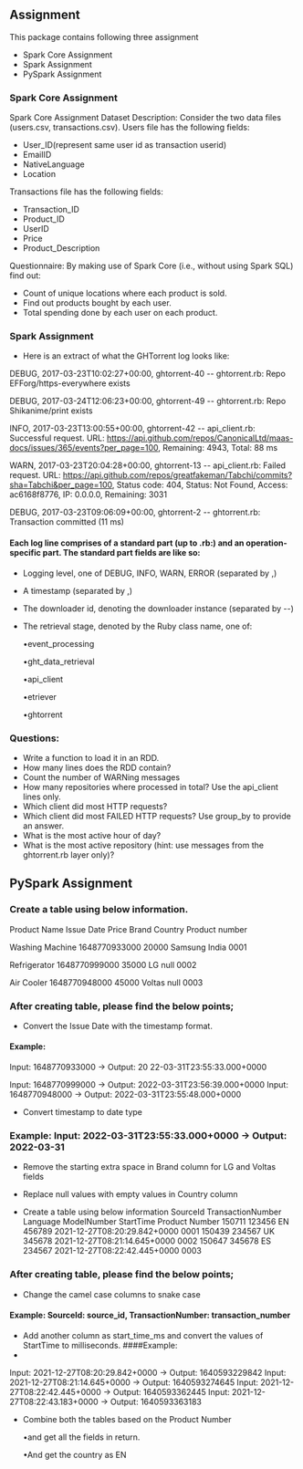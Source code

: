## Assignment ##
This package contains following three assignment

- Spark Core Assignment
- Spark Assignment
- PySpark Assignment

### Spark Core Assignment

Spark Core Assignment Dataset Description:
Consider the two data files (users.csv, transactions.csv).
 Users file has the following fields:
- User_ID(represent same user id as transaction userid)
- EmailID 
- NativeLanguage
- Location

Transactions file has the following fields:

- Transaction_ID
- Product_ID
- UserID
- Price
- Product_Description

 Questionnaire:
By making use of Spark Core (i.e., without using Spark SQL) find out:
- Count of unique locations where each product is sold.
- Find out products bought by each user.
- Total spending done by each user on each product.

### Spark Assignment
 - Here is an extract of what the GHTorrent log looks like:

DEBUG, 2017-03-23T10:02:27+00:00, ghtorrent-40 -- ghtorrent.rb: Repo EFForg/https-everywhere exists

DEBUG, 2017-03-24T12:06:23+00:00, ghtorrent-49 -- ghtorrent.rb: Repo Shikanime/print exists

 INFO, 2017-03-23T13:00:55+00:00, ghtorrent-42 -- api_client.rb: Successful request. URL: https://api.github.com/repos/CanonicalLtd/maas-docs/issues/365/events?per_page=100, Remaining: 4943, Total: 88 ms

 WARN, 2017-03-23T20:04:28+00:00, ghtorrent-13 -- api_client.rb: Failed request. URL: https://api.github.com/repos/greatfakeman/Tabchi/commits?sha=Tabchi&per_page=100, Status code: 404, Status: Not Found, Access: ac6168f8776, IP: 0.0.0.0, Remaining: 3031

 DEBUG, 2017-03-23T09:06:09+00:00, ghtorrent-2 -- ghtorrent.rb: Transaction committed (11 ms)

#### Each log line comprises of a standard part (up to .rb:) and an operation-specific part. The standard part fields are like so:
- Logging level, one of DEBUG, INFO, WARN, ERROR (separated by ,)
- A timestamp (separated by ,)
- The downloader id, denoting the downloader instance (separated by --)
- The retrieval stage, denoted by the Ruby class name, one of:

  •event_processing

  •ght_data_retrieval

  •api_client

  •etriever

  •ghtorrent
### Questions:
- Write a function to load it in an RDD.
- How many lines does the RDD contain?	
- Count the number of WARNing messages
- How many repositories where processed in total? Use the api_client lines only.
- Which client did most HTTP requests?
- Which client did most FAILED HTTP requests? Use group_by to provide an answer.
- What is the most active hour of day?
- What is the most active repository (hint: use messages from the ghtorrent.rb layer only)?
## PySpark Assignment

### Create a table using below information.

Product Name	Issue Date	Price	Brand	Country	Product number

Washing Machine	1648770933000	20000	Samsung	India	0001

Refrigerator	1648770999000	35000	  LG	null	0002

Air Cooler	1648770948000	45000	  Voltas	null	0003

### After creating table, please find the below points;
- Convert the Issue Date with the timestamp format.
#### Example: 

Input: 1648770933000 -> Output: 20
22-03-31T23:55:33.000+0000

Input: 1648770999000 -> Output: 2022-03-31T23:56:39.000+0000
Input: 1648770948000 -> Output: 2022-03-31T23:55:48.000+0000

- Convert timestamp to date type

### Example: Input: 2022-03-31T23:55:33.000+0000 -> Output: 2022-03-31

- Remove the starting extra space in Brand column for LG and Voltas fields
- Replace null values with empty values in Country column

- Create a table using below information
SourceId	TransactionNumber	Language	ModelNumber	StartTime	Product Number
150711	123456	EN	456789	2021-12-27T08:20:29.842+0000
	0001
150439	234567	UK	345678	2021-12-27T08:21:14.645+0000
	0002
150647	345678	ES	234567	2021-12-27T08:22:42.445+0000
	0003

### After creating table, please find the below points;
- Change the camel case columns to snake case 

#### Example: SourceId: source_id, TransactionNumber: transaction_number
- Add another column as start_time_ms and convert the values of StartTime to milliseconds.
####Example: 
- 
Input: 2021-12-27T08:20:29.842+0000 -> Output: 1640593229842
Input: 2021-12-27T08:21:14.645+0000 -> Output: 1640593274645
Input: 2021-12-27T08:22:42.445+0000 -> Output: 1640593362445
Input: 2021-12-27T08:22:43.183+0000 -> Output: 1640593363183

- Combine both the tables based on the Product Number 

  •and get all the fields in return.

  •And get the country as EN




